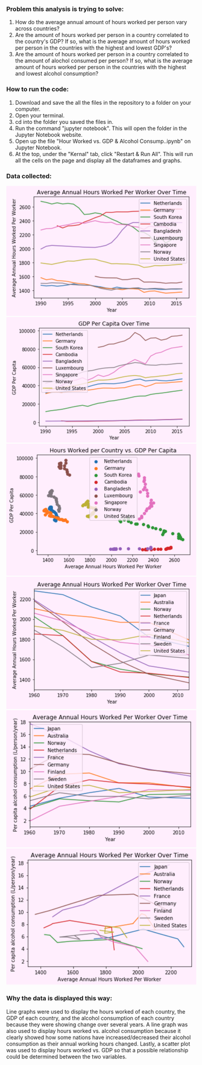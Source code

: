 ### Problem this analysis is trying to solve:
1. How do the average annual amount of hours worked per person vary across countries?
1. Are the amount of hours worked per person in a country correlated to the country's GDP? If so, what is the average amount of hours worked per person in the countries with the highest and lowest GDP's?
1. Are the amount of hours worked per person in a country correlated to the amount of alochol consumed per person? If so, what is the average amount of hours worked per person in the countries with the highest and lowest alcohol consumption?

### How to run the code:
1. Download and save the all the files in the repository to a folder on your computer.
1. Open your terminal.
1. cd into the folder you saved the files in.
1. Run the command "jupyter notebook". This will open the folder in the Jupyter Notebook website.
1. Open up the file "Hour Worked vs. GDP & Alcohol Consump..ipynb" on Jupyter Notebook.
1. At the top, under the "Kernal" tab, click "Restart & Run All". This will run all the cells on the page and display all the dataframes and graphs.

### Data collected:
![](images/hours_worked1.png)
![](images/gdp.png)
![](images/hours_vs_gdp.png)
![](images/hours_worked2.png)
![](images/alcohol_consumption.png)
![](images/hours_vs_alcohol.png)

### Why the data is displayed this way:
Line graphs were used to display the hours worked of each country, the GDP of each country, and the alcohol consumption of each country because they were showing change over several years. A line graph was also used to display hours worked vs. alcohol consumption because it clearly showed how some nations have increased/decreased their alcohol consumption as their annual working hours changed. Lastly, a scatter plot was used to display hours worked vs. GDP so that a possible relationship could be determined between the two variables.
